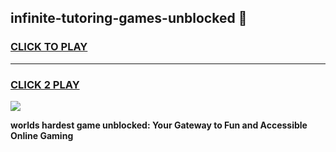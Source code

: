 
## infinite-tutoring-games-unblocked 👋
<h3>
<a href="https://premium.freeplayer.one?title=infinite-tutoring-games-unblocked&ref=14F">CLICK TO PLAY</a></h3>
<hr>

<h3>
<a href="https://premium.freeplayer.one?title=infinite-tutoring-games-unblocked&ref=14F">CLICK 2 PLAY</a>
  
</h3>

<a href="https://premium.freeplayer.one?title=infinite-tutoring-games-unblocked&ref=12F/"><img src="https://clearcache.store/games.png"></a>


**worlds hardest game unblocked: Your Gateway to Fun and Accessible Online Gaming**

